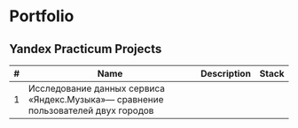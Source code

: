 # Portfolio
## Yandex Practicum Projects
|#    | Name         | Description  | Stack |
|---- |------------- |---------------| -------------|
|  1   |Исследование данных сервиса «Яндекс.Музыка»— сравнение пользователей двух городов  |             |              |
